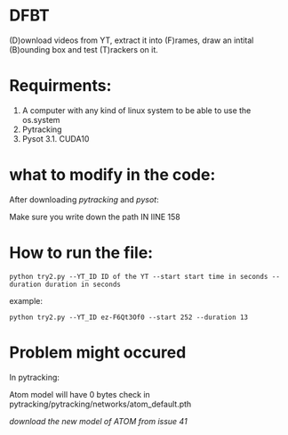# DFBT
(D)ownload videos from YT, extract it into (F)rames, draw an intital (B)ounding box and test (T)rackers on it. 

# Requirments:
1. A computer with any kind of linux system to be able to use the os.system
2. Pytracking
3. Pysot
3.1. CUDA10


# what to modify in the code:
After downloading *pytracking* and *pysot*:

Make sure you write down the path IN lINE 158


# How to run the file:
`python try2.py --YT_ID ID of the YT --start start time in seconds --duration duration in seconds`

example:

`python try2.py --YT_ID ez-F6Qt3Of0 --start 252 --duration 13`

# Problem might occured
In pytracking:

Atom model will have 0 bytes check in pytracking/pytracking/networks/atom_default.pth 

  *download the new model of ATOM from issue 41*
